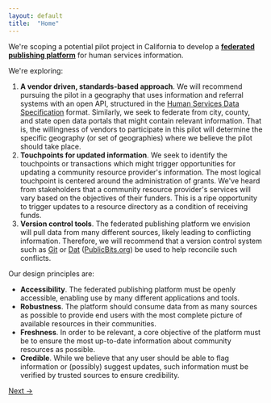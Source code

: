```yaml
---
layout: default
title:  "Home"
---
```


We're scoping a potential pilot project in California to develop a **[federated publishing platform](https://openreferral.org/data-for-good-exchange-a-new-paper-with-an-old-concept/)** for human services information.

We're exploring:

1. **A vendor driven, standards-based approach**. We will recommend pursuing the pilot in a geography that uses information and referral systems with an open API, structured in the [Human Services Data Specification](https://github.com/codeforamerica/OpenReferral/blob/master/Human%20Services%20Data%20Specification%20%20v1.0.md) format. Similarly, we seek to federate from city, county, and state open data portals that might contain relevant information. That is, the willingness of vendors to participate in this pilot will determine the specific geography (or set of geographies) where we believe the pilot should take place.
2. **Touchpoints for updated information**. We seek to identify the touchpoints or transactions which might trigger opportunities for updating a community resource provider's information. The most logical touchpoint is centered around the administration of grants. We've heard from stakeholders that a community resource provider's services will vary based on the objectives of their funders. This is a ripe opportunity to trigger updates to a resource directory as a condition of receiving funds.
3. **Version control tools**. The federated publishing platform we envision will pull data from many different sources, likely leading to conflicting information. Therefore, we will recommend that a version control system such as [Git](https://git-scm.com/) or [Dat](http://dat-data.com/) ([PublicBits.org](http://dat-data.com/blog/2016-02-01-announcing-publicbits)) be used to help reconcile such conflicts.

Our design principles are:

- **Accessibility**. The federated publishing platform must be openly accessible, enabling use by many different applications and tools.
- **Robustness**. The platform should consume data from as many sources as possible to provide end users with the most complete picture of available resources in their communities.
- **Freshness**. In order to be relevant, a core objective of the platform must be to ensure the most up-to-date information about community resources as possible.
- **Credible**. While we believe that any user should be able to flag information or (possibly) suggest updates, such information must be verified by trusted sources to ensure credibility.

<p class="pagination">
  <!-- <a href="">&larr; Prev</a> -->
  <span class="pull-right"><a href="/discovery-research">Next &rarr;</a></span>
</p>
